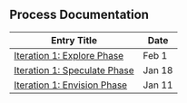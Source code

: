 ## Process Documentation

| Entry Title                                                                                                  | Date   |
| ------------------------------------------------------------------------------------------------------------ | ------ |
| [Iteration 1: Explore Phase](https://github.com/patrickjamesmardis/gnft/wiki/Iteration-1:-Explore-Phase)     | Feb 1  |
| [Iteration 1: Speculate Phase](https://github.com/patrickjamesmardis/gnft/wiki/Iteration-1:-Speculate-Phase) | Jan 18 |
| [Iteration 1: Envision Phase](https://github.com/patrickjamesmardis/gnft/wiki/Iteration-1:-Envision-Phase)   | Jan 11 |
